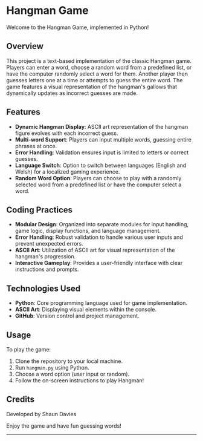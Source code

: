 # Hangman Game

Welcome to the Hangman Game, implemented in Python!

## Overview
This project is a text-based implementation of the classic Hangman game. Players can enter a word, choose a random word from a predefined list, or have the computer randomly select a word for them. Another player then guesses letters one at a time or attempts to guess the entire word. The game features a visual representation of the hangman's gallows that dynamically updates as incorrect guesses are made.

## Features
- **Dynamic Hangman Display**: ASCII art representation of the hangman figure evolves with each incorrect guess.
- **Multi-word Support**: Players can input multiple words, guessing entire phrases at once.
- **Error Handling**: Validation ensures input is limited to letters or correct guesses.
- **Language Switch**: Option to switch between languages (English and Welsh) for a localized gaming experience.
- **Random Word Option**: Players can choose to play with a randomly selected word from a predefined list or have the computer select a word.

## Coding Practices
- **Modular Design**: Organized into separate modules for input handling, game logic, display functions, and language management.
- **Error Handling**: Robust validation to handle various user inputs and prevent unexpected errors.
- **ASCII Art**: Utilization of ASCII art for visual representation of the hangman's progression.
- **Interactive Gameplay**: Provides a user-friendly interface with clear instructions and prompts.

## Technologies Used
- **Python**: Core programming language used for game implementation.
- **ASCII Art**: Displaying visual elements within the console.
- **GitHub**: Version control and project management.

## Usage
To play the game:
1. Clone the repository to your local machine.
2. Run `hangman.py` using Python.
3. Choose a word option (user input or random).
4. Follow the on-screen instructions to play Hangman!

## Credits
Developed by Shaun Davies

Enjoy the game and have fun guessing words!

---
